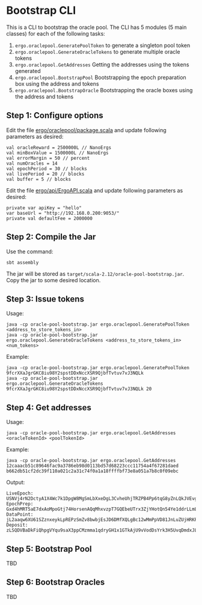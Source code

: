 # Bootstrap CLI
This is a CLI to bootstrap the oracle pool. The CLI has 5 modules (5 main classes) for each of the following tasks:
1. `ergo.oraclepool.GeneratePoolToken` to generate a singleton pool token
2. `ergo.oraclepool.GenerateOracleTokens` to generate multiple oracle tokens
3. `ergo.oraclepool.GetAddresses` Getting the addresses using the tokens generated
4. `ergo.oraclepool.BootstrapPool` Bootstrapping the epoch preparation box using the address and tokens
5. `ergo.oraclepool.BootstrapOracle` Bootstrapping the oracle boxes using the address and tokens

## Step 1: Configure options

Edit the file [ergo/oraclepool/package.scala](src/main/scala/ergo/oraclepool/package.scala) and update following parameters as desired:

    val oracleReward = 2500000L // NanoErgs
    val minBoxValue = 1500000L // NanoErgs
    val errorMargin = 50 // percent
    val numOracles = 14
    val epochPeriod = 30 // blocks
    val livePeriod = 20 // blocks
    val buffer = 5 // blocks

Edit the file [ergo/api/ErgoAPI.scala](src/main/scala/ergo/api/ErgoAPI.scala) and update following parameters as desired:

    private var apiKey = "hello"
    var baseUrl = "http://192.168.0.200:9053/"
    private val defaultFee = 2000000
    
## Step 2: Compile the Jar

Use the command:
 
    sbt assembly
    
The jar will be stored as `target/scala-2.12/oracle-pool-bootstrap.jar`. 
Copy the jar to some desired location. 
 
## Step 3: Issue tokens

Usage:

    java -cp oracle-pool-bootstrap.jar ergo.oraclepool.GeneratePoolToken <address_to_store_tokens_in>
    java -cp oracle-pool-bootstrap.jar ergo.oraclepool.GenerateOracleTokens <address_to_store_tokens_in> <num_tokens>

Example:

    java -cp oracle-pool-bootstrap.jar ergo.oraclepool.GeneratePoolToken 9fcrXXaJgrGKC8iu98Y2spstDDxNccXSR9QjbfTvtuv7vJ3NQLk
    java -cp oracle-pool-bootstrap.jar ergo.oraclepool.GenerateOracleTokens 9fcrXXaJgrGKC8iu98Y2spstDDxNccXSR9QjbfTvtuv7vJ3NQLk 20

## Step 4: Get addresses

Usage:

    java -cp oracle-pool-bootstrap.jar ergo.oraclepool.GetAddresses <oracleTokenId> <poolTokenId>

Example:

    java -cp oracle-pool-bootstrap.jar ergo.oraclepool.GetAddresses 12caaacb51c89646fac9a3786eb98d0113bd57d68223ccc11754a4f67281daed b662db51cf2dc39f110a021c2a31c74f0a1a18ffffbf73e8a051a7b8c0f09ebc

Output:

    LiveEpoch: USNVj4rN2DctyA1X4Wc7k1DpgW8MgSmLbXxeDgL3CvheUhjTRZPB4Pp6tqG8yZnLQkJVEvgHeWQjMwbKcYdKkGwKYN7coUCPXDwVjsniPEu7wuyzVsWrDH4q8CRatjfiVE3U8growjbfNUq6xcg8AQdShGAhduZpYeUULp7bgTHwQe7c1oWaFLKszSaZwKExY8TtrvJJacK4mj5bMFAzYGwrTNvMenpYqaiUfPd5e5i2vx3dT23RXYpJs6GZ4Mgyr2yYo98MKWUhxnfBK4UBSm1MLwH3p3oFii3L2KkUrZpBtP5tckGHVi98Hwew2cMhWNugyVRv328MSXTm8USZx1DpAvRxDd4JgCjnxzfWyFUa1qvWXKDcpig9Q9WMucXn8USd1vjT5n5V4h5kBxqsNFZzRmbTGA7KUmgnTu7kFE5PjkfJZSPNZJNmazG6UmjBZhs6DXnaHTnccFtjC11eWYsMm1pU4d4Y4fsJpd6z
    EpochPrep: Gxd4hMRT5aE7dxAoMpoGtj74HorsenAQqMhxvzpT7GQEbeUTrx3ZjYHotQn54Ye1ddrLLmLsya6ryMvJYPkcdkCvyv6CMBshCDpEebRdfKGxKaNZ3QEYPomT1eqX594zZJhXddD9eGSXndCzSWLVkcxpFx3ubCWo7zCox1hZqWMbSUGmXLJPWRLpGb8DTBTzxEfqSugnJEUwgg7a2hyh61wthK4FCM7y3zk4vNYYrdGWwKAW2Dz5VPoHaMh3zbRtQbwpdfYBdSbbBHn4MexaXe9SHNU9aP5mSzb8cnYGgE22kLgtYeBq3BPmqeJp3usRz3QYuCE8Z727n6fFGHzJw5drVWetG24eqYkzVoN7mF6DtRxsjrXnQF3u3ofzgzKPgR7Hi6Me8Puz2s
    DataPoint: jL2aaqw6XU61SZznxeykLpREPzSmZv8bwbjEsJD6DMfXQLgBc12wMmPpVD81JnLuZUjHRKPysKxKQhcBaqDs7ZAtYwRuYmQojzKK9bHXDUY8N4BiJx8AUG8VEaggD4ztWSeQHrW7EbFxpXgaMKuzuN1Gq4zoYDArstgcrHKwg2uCeGeXiydQXRWEyE8e6noAP13nUBSmNNNVqkM9JGUVAJYo4GGdVFg8FRtFWcNdtbxCKfw4JGVhakCGj4qvd
    Deposit: zLSQDVBaDkFiQhpgVYqu9saX3ppCMzmma1qdryGH1x1GTkAjU9vVodDsYrk3H5UvqDmdxJLoDADg69KXyL9gVGW2NER7GxMotdh46Bzr9P9tJwPdgvNhSdoXYrLTemKadCU46aGy81YneoKB7xjz3a1v4Aar3n71XysQ6HwdKcJt8WFKqbZmRx4JnJTtBUtsdD184oU623BXA93cGrG1fFuFzSALqGztnS9Ai4JP6NcM8LE2wU

## Step 5: Bootstrap Pool

TBD

## Step 6: Bootstrap Oracles

TBD
